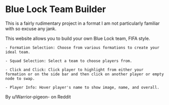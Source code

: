 # Blue Lock Team Builder
This is a fairly rudimentary project in a format I am not particularly familiar with so excuse any jank. 

 This website allows you to build your own Blue Lock team, FIFA style.
 
    - Formation Selection: Choose from various formations to create your ideal team.
    
    - Squad Selection: Select a team to choose players from.
    
    - Click and Click: Click player to highlight from either your formation or on the side bar and then click on another player or empty node to swap.
    
    - Player Info: Hover player's name to show image, name, and overall.

By u/Warrior-pigeon- on Reddit
